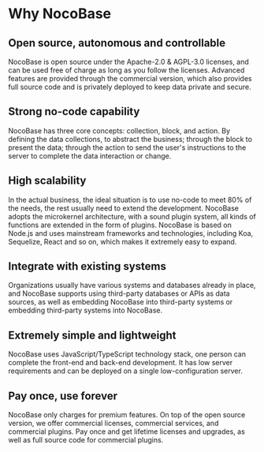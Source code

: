 # Why NocoBase

## Open source, autonomous and controllable

NocoBase is open source under the Apache-2.0 & AGPL-3.0 licenses, and can be used free of charge as long as you follow the licenses. Advanced features are provided through the commercial version, which also provides full source code and is privately deployed to keep data private and secure.

## Strong no-code capability

NocoBase has three core concepts: collection, block, and action. By defining the data collections, to abstract the business; through the block to present the data; through the action to send the user's instructions to the server to complete the data interaction or change.

## High scalability

In the actual business, the ideal situation is to use no-code to meet 80% of the needs, the rest usually need to extend the development. NocoBase adopts the microkernel architecture, with a sound plugin system, all kinds of functions are extended in the form of plugins. NocoBase is based on Node.js and uses mainstream frameworks and technologies, including Koa, Sequelize, React and so on, which makes it extremely easy to expand.

## Integrate with existing systems

Organizations usually have various systems and databases already in place, and NocoBase supports using third-party databases or APIs as data sources, as well as embedding NocoBase into third-party systems or embedding third-party systems into NocoBase.

## Extremely simple and lightweight

NocoBase uses JavaScript/TypeScript technology stack, one person can complete the front-end and back-end development. It has low server requirements and can be deployed on a single low-configuration server.

## Pay once, use forever

NocoBase only charges for premium features. On top of the open source version, we offer commercial licenses, commercial services, and commercial plugins. Pay once and get lifetime licenses and upgrades, as well as full source code for commercial plugins.
